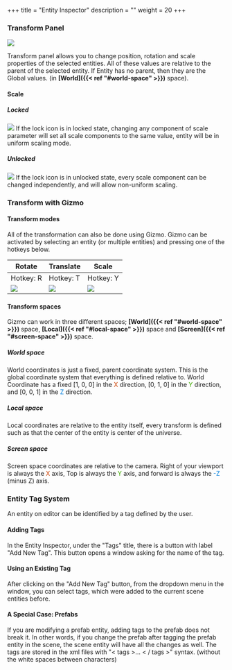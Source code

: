 +++
title = "Entity Inspector"
description = ""
weight = 20
+++

### Transform Panel ###
![](/img/inspectors/entity_inspector/transform/transform.PNG)

Transform panel allows you to change position, rotation and scale properties of the selected entities.
All of these values are relative to the parent of the selected entity. If Entity has no parent, then they are the Global values. (in <b>[World]({{< ref "#world-space" >}})</b> space).

#### Scale ####
##### Locked #####
![](/img/inspectors/entity_inspector/transform/scale_locked.PNG)
If the lock icon is in locked state, changing any component of scale parameter will set all scale components to the same value, entity will be in uniform scaling mode.
##### Unlocked #####
![](/img/inspectors/entity_inspector/transform/scale_unlocked.PNG)
If the lock icon is in unlocked state, every scale component can be changed independently, and will allow non-uniform scaling.

### Transform with Gizmo ###

#### Transform modes ####

All of the transformation can also be done using Gizmo.
Gizmo can be activated by selecting an entity (or multiple entities) and pressing one of the hotkeys below.

Rotate | Translate | Scale
---- | ---- | ----
Hotkey: R | Hotkey: T | Hotkey: Y
![](/img/inspectors/entity_inspector/transform/gizmo_rotate.PNG) | ![](/img/inspectors/entity_inspector/transform/gizmo_translate.PNG) | ![](/img/inspectors/entity_inspector/transform/gizmo_scale.PNG)

#### Transform spaces ####

Gizmo can work in three different spaces; <b>[World]({{< ref "#world-space" >}})</b> space, <b>[Local]({{< ref "#local-space" >}})</b> space and <b>[Screen]({{< ref "#screen-space" >}})</b> space.

##### World space #####

World coordinates is just a fixed, parent coordinate system. This is the global coordinate system that everything is defined relative to.
World Coordinate has a fixed [1, 0, 0] in the <span style="color: #CC4000">X</span> direction, [0, 1, 0] in the <span style="color: #40AA00">Y</span> direction, and [0, 0, 1] in the <span style="color: #0080DD">Z</span> direction.

##### Local space #####
Local coordinates are relative to the entity itself, every transform is defined such as that the center of the entity is center of the universe.

##### Screen space #####
Screen space coordinates are relative to the camera. Right of your viewport is always the <span style="color: #CC4000">X</span> axis, Top is always the <span style="color: #40AA00">Y</span> axis, and forward is always the <span style="color: #0080DD">-Z</span> (minus Z) axis.



### Entity Tag System ###
An entity on editor can be identified by a tag defined by the user. 

####  Adding Tags
In the Entity Inspector, under the "Tags" title, there is a button with label "Add New Tag". This button opens a window asking for the name of the tag.

#### Using an Existing Tag
After clicking on the "Add New Tag" button, from the dropdown menu in the window, you can select tags, which were added to the current scene entities before.

#### A Special Case: Prefabs
If you are modifying a prefab entity, adding tags to the prefab does not break it. In other words, if you change the prefab after tagging the prefab entity in the scene, the scene entity will have all the changes as well.
The tags are stored in the xml files with "< tags  >... < / tags >" syntax. (without the white spaces between characters)